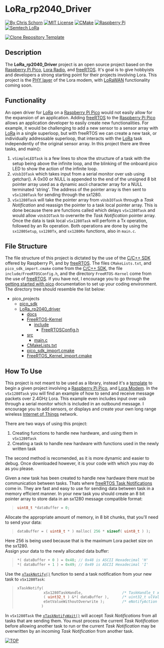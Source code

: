 # LoRa_rp2040_Driver
[![By Chris Schorn](https://img.shields.io/badge/Author-Chris_Schorn-FFFFFF?style=for-the-badge)](https://github.com/cschorn01)
[![MIT License](https://img.shields.io/badge/License-MIT-A31B34?style=for-the-badge)](https://mit-license.org/)
[![CMake](https://img.shields.io/badge/CMake-%23008FBA.svg?style=for-the-badge&logo=cmake&logoColor=white)](https://cmake.org/)
[![Raspberry Pi](https://img.shields.io/badge/-RaspberryPi-C51A4A?style=for-the-badge&logo=Raspberry-Pi)](https://www.raspberrypi.com/products/raspberry-pi-pico/)
[![Semtech LoRa](https://img.shields.io/badge/LoRa-1CAEED?style=for-the-badge)](https://www.semtech.com/lora)

<!-- ## [Clone this repository template to Your Github](https://github.com/new?template_name=Lora_Pico_Driver&template_owner=cschorn01) -->
[![Clone Repository Template](https://img.shields.io/badge/Clone_Repository_Template-FFFFFF?style=for-the-badge)](https://github.com/new?template_name=Lora_Pico_Driver&template_owner=cschorn01)

<!-- [![Top Langs](https://github-readme-stats.vercel.app/api/top-langs/?username=cschorn01&layout=compact&theme=dark)](https://github.com/cschorn01/Lora_Pico_Driver) -->

## Description

The **LoRa_rp2040_Driver** project is an open source project based on the [Raspberry Pi Pico](https://www.raspberrypi.com/products/raspberry-pi-pico/), 
[Lora Radio](https://www.semtech.com/products/wireless-rf/lora-connect/sx1280), and [freeRTOS](https://www.freertos.org/). It's goal is to give hobbyists and developers a strong starting point for their projects involving Lora. This project is the [PHY layer](https://lora-developers.semtech.com/documentation/tech-papers-and-guides/lora-and-lorawan) of the Lora modem, with [LoRaWAN](https://lora-developers.semtech.com/documentation/tech-papers-and-guides/lora-and-lorawan) functionality coming soon.

## Functionality
An open driver for [LoRa](https://www.semtech.com/products/wireless-rf/lora-connect/sx1280) on a [Raspberry Pi Pico](https://www.raspberrypi.com/products/raspberry-pi-pico/) would not easily allow for the expansion of an application.
Adding [freeRTOS](https://www.freertos.org/) to the [Raspberry Pi Pico](https://www.raspberrypi.com/products/raspberry-pi-pico/) allows an application developer to easily create new functionalities.
For example, it would be challenging to add a new sensor to a sensor array with [LoRa](https://www.semtech.com/products/wireless-rf/lora-connect/sx1280) in a single 
superloop, but with freeRTOS we can create a new task, or individually addressable superloop, that interacts
with the [LoRa](https://www.semtech.com/products/wireless-rf/lora-connect/sx1280) task independently of the original sensor array. In this project there are three tasks, 
and main():
1. `vSimpleLEDTask` is a few lines to show 
the structure of a task with the setup being above the infinite loop, and the blinking of the onboard pico
LED to show the action of the infinite loop.
2. `vUsbIOTask` which takes input from a serial monitor over usb using getchar(). A 0x00 or NULL is 
appended to the end of the unsigned 8 bit pointer array used as a dynamic ascii character array for a NULL terminated 'string'. 
The address of the pointer array is then sent to `vSx1280Task` for sending through the sx1280.
3. `vSx1280Task` will take the pointer array from `vUsbIOTask` through a *Task Notification* and reassign the pointer to a 
task local pointer array. This is done
because there are functions called which delays `vSx1280Task` and would allow `vUsbIOTask` to overwrite the *Task Notification* pointer array.
Once the data is task local `vSx1280Task` will perform a Tx operation, followed by an Rx operation. Both operations are done by using the 
`sx1280Setup`, `sx1280Tx`, and `sx1280Rx` functions, also in `main.c`.

## File Structure
The file structure of this project is dictated by the use of the [C/C++ SDK](https://datasheets.raspberrypi.com/pico/raspberry-pi-pico-c-sdk.pdf) offered by Raspberry Pi, and by [freeRTOS](https://www.freertos.org/). The files `CMakeLists.txt`, and `pico_sdk_import.cmake` come from the [C/C++ SDK](https://datasheets.raspberrypi.com/pico/raspberry-pi-pico-c-sdk.pdf), the file `include/FreeRTOSConfig.h`, and the directory `FreeRTOS-Kernel` come from the use of [freeRTOS](https://www.freertos.org/). If you have not, I encourage you to go through the [getting started with pico](https://datasheets.raspberrypi.com/pico/getting-started-with-pico.pdf) documentation to set up your coding environment. The directory tree should resemble the list below:
- pico_projects
  - [pico_sdk](https://github.com/raspberrypi/pico-sdk)
  - [LoRa_rp2040_driver](https://github.com/cschorn01/LoRa_rp2040_Driver/) 
    - [docs](https://github.com/cschorn01/Lora_Pico_Driver/tree/main/docs)  
    - [FreeRTOS-Kernel](https://github.com/FreeRTOS/FreeRTOS-Kernel)
      - [include](https://github.com/cschorn01/Lora_Pico_Driver/tree/main/FreeRTOS-Kernel/include)  
        - [FreeRTOSConfig.h](https://github.com/cschorn01/Lora_Pico_Driver/blob/main/FreeRTOS-Kernel/include/FreeRTOSConfig.h) 
    - [src](https://github.com/cschorn01/Lora_Pico_Driver/tree/main/src)  
      - [main.c](https://github.com/cschorn01/Lora_Pico_Driver/blob/main/src/main.c)  
    - [CMakeLists.txt](https://github.com/cschorn01/Lora_Pico_Driver/blob/main/CMakeLists.txt)  
    - [pico_sdk_import.cmake](https://github.com/cschorn01/Lora_Pico_Driver/blob/main/pico_sdk_import.cmake)
    - [FreeRTOS_Kernel_import.cmake](https://github.com/cschorn01/Lora_Pico_Driver/blob/main/FreeRTOS_Kernel_import.cmake)

## How To Use
This project is not meant to be used as a library, instead it's a [template](https://github.com/new?template_name=Lora_Pico_Driver&template_owner=cschorn01) to begin a given project involving a [Raspberry Pi Pico](https://www.raspberrypi.com/products/raspberry-pi-pico/), and [Lora Modem](https://www.semtech.com/products/wireless-rf/lora-connect/sx1280). In the `vSx1280Task` you will find an example of how to send and receive message packets over 2.4GHz Lora. This example even includes input over usb through a serial monitor which is included in an outbound message. I encourage you to add sensors, or displays and create your own long range wireless [Internet of Things](https://en.wikipedia.org/wiki/Internet_of_things) network.  

There are two ways of using this project:  
1. Creating functions to handle new hardware, and using them in `vSx1280Task`
2. Creating a task to handle new hardware with functions used in the newly written task
  
The second method is recomended, as it is more dynamic and easier to debug. Once downloaded however, it is your code with which you may do as you please.  
  
Given a new task has been created to handle new hardware there must be communication between tasks. Thats where [freeRTOS Task Notifications](https://www.freertos.org/RTOS-task-notifications.html) come in. They are fast and easy to use for sending data between task in a memory efficient manner. In your new task you should create an 8 bit pointer array to store data in an sx1280 message compatible format:  
  
>```c
> uint8_t *dataBuffer = 0;
> ```  
  
Allocate the appropriate amount of memory, in 8 bit chunks, that you'll need to send your data:  
  
> ```c
> dataBuffer = ( uint8_t * ) malloc( 256 * sizeof( uint8_t ) );
> ```  
  
Here 256 is being used because that is the maximum Lora packet size on the sx1280.  
Assign your data to the newly allocated data buffer:  
  
>```c
>*( dataBuffer + 0 ) = 0x48; // 0x48 is ASCII Hexadecimal 'H' 
>*( dataBuffer + 1 ) = 0x49; // 0x49 is ASCII Hexadecimal 'I'
>```

Use the [`xTaskNotify()`](https://www.freertos.org/xTaskNotify.html) function to send a task notification from your new task to `vSx1280Task`:

> ```c
> xTaskNotify(  
>             xSx1280TaskHandle,                  /* TaskHandle_t xTaskToNotify */  
>             ( uint32_t ) &*( dataBuffer ),      /* uint32_t ulValue (int)&buffer[0] */  
>             eSetValueWithoutOverwrite );        /* eNotifyAction eAction */  
>            )
> ```
  
In `vSx1280Task` the [`xTaskNotifyWait()`](https://www.freertos.org/xTaskNotifyWait.html) will accept *Task Notifications* from all tasks that are sending them. You must process the current *Task Notification* before allowing another task to run or the current *Task Notification* may be overwritten by an incoming *Task Notification* from another task.

[![TOP](https://img.shields.io/badge/TOP-FFFFFF?style=for-the-badge)](https://github.com/cschorn01/LoRa_rp2040_Driver/)
